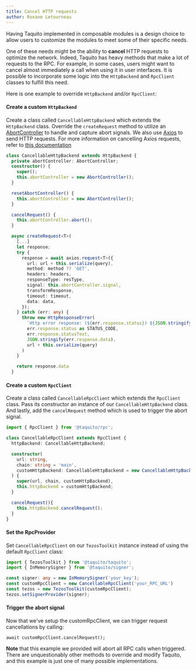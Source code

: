 ```yaml
---
title: Cancel HTTP requests
author: Roxane Letourneau
---
```


Having Taquito implemented in composable modules is a design choice to allow users to customize the modules to meet some of their specific needs.

One of these needs might be the ability to **cancel** HTTP requests to optimize the network. Indeed, Taquito has heavy methods that make a lot of requests to the RPC. For example, in some cases, users might want to cancel almost immediately a call when using it in user interfaces. It is possible to incorporate some logic into the `HttpBackend` and `RpcClient` classes to fulfill this need.

Here is one example to override `HttpBackend` and/or `RpcClient`:


#### **Create a custom** `HttpBackend`  
Create a class called `CancellableHttpBackend` which extends the `HttpBackend` class. Override the `createRequest` method to utilize an [AbortController](https://developer.mozilla.org/en-US/docs/Web/API/AbortController) to handle and capture abort signals. We also use [Axios](https://github.com/axios/axios) to send HTTP requests. For more information on cancelling Axios requests, refer to [this documentation](https://github.com/axios/axios#cancellation)

``` ts
class CancellableHttpBackend extends HttpBackend {
  private abortController: AbortController;
  constructor() {
    super();
    this.abortController = new AbortController();
  }

  resetAbortController() {
    this.abortController = new AbortController();
  }

  cancelRequest() {
    this.abortController.abort();
  }

  async createRequest<T>(
    [...]
    let response;
    try {
      response = await axios.request<T>({
        url: url + this.serialize(query),
        method: method ?? 'GET',
        headers: headers,
        responseType: resType,
        signal: this.abortController.signal,
        transformResponse,
        timeout: timeout,
        data: data,
      });
    } catch (err: any) {
      throw new HttpResponseError(
        `Http error response: (${err.response.status}) ${JSON.stringify(err.response.data)}`,
        err.response.status as STATUS_CODE,
        err.response.statusText,
        JSON.stringify(err.response.data),
        url + this.serialize(query)
      )
    }

    return response.data
  }
```   

#### **Create a custom** `RpcClient`  
Create a class called `CancellableRpcClient` which extends the `RpcClient` class. Pass its constructor an instance of our `CancellableHttpBackend` class. And lastly, add the `cancelRequest` method which is used to trigger the abort signal.

``` ts
import { RpcClient } from '@taquito/rpc';

class CancellableRpcClient extends RpcClient {
  httpBackend: CancellableHttpBackend;

  constructor(
    url: string,
    chain: string = 'main',
    customHttpBackend: CancellableHttpBackend = new CancellableHttpBackend()
  ) {
    super(url, chain, customHttpBackend),
    this.httpBackend = customHttpBackend;
  }

  cancelRequest(){
    this.httpBackend.cancelRequest();
  }
}
```   

#### **Set the RpcProvider**  
Set `CancellableRpcClient` on our `TezosToolkit` instance instead of using the default `RpcClient` class:

``` ts
import { TezosToolkit } from '@taquito/taquito';
import { InMemorySigner } from '@taquito/signer';

const signer: any = new InMemorySigner('your_key');
const customRpcClient = new CancellableRpcClient('your_RPC_URL')  
const tezos = new TezosToolkit(customRpcClient);
tezos.setSignerProvider(signer);
```   
 
#### **Trigger the abort signal**  
Now that we've setup the customRpcClient, we can trigger request cancellations by calling:
```
await customRpcClient.cancelRequest();
```   

**Note** that this example we provided will abort all RPC calls when triggered. There are unquestionably other methods to override and modify Taquito, and this example is just one of many possible implementations.
